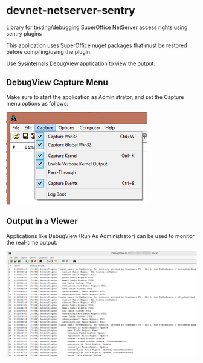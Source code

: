# devnet-netserver-sentry
Library for testing/debugging SuperOffice NetServer access rights using sentry plugins

This application uses SuperOffice nuget packages that must be restored before compiling/using the plugin.

Use [Sysinternals DebugView](https://docs.microsoft.com/en-us/sysinternals/downloads/debugview) application to view the output.

## DebugView Capture Menu

Make sure to start the application as Administrator, and set the Capture menu options as follows:

![Output](/assets/images/DebugViewCapureMenu.png)

## Output in a Viewer

Applications like DebugView (Run As Administrator) can be used to monitor the real-time output.

![Output](/assets/images/DebugViewOutput.png)

